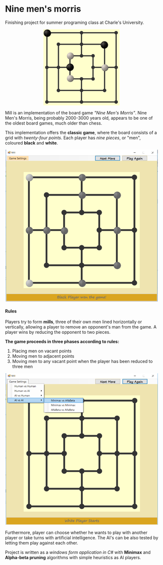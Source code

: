 # Nine men's morris
 Finishing project for summer programing class at Charle's University.
 <br>
 <p align="center">
 <img src="https://github.com/sauermar/Nine-men-s-morris/blob/master/screens/logo.png" style="hight:auto; width:50%; display:block; margin-left:auto; margin-right:auto;">
 </p>
 
Mill is an implementation of the board game *"Nine Men's Morris"*. Nine Men's Morris, being probably 2000-3000 years old, appears to be one of the oldest board games, much older than chess.

This implementation offers the **classic game**, where the board consists of a grid with *twenty-four points*. Each player has *nine pieces*, or "men", coloured **black** and **white**.
<p align="center">
 <img src="https://github.com/sauermar/Nine-men-s-morris/blob/master/screens/blackwon.png" hight="auto" width="500px">
</p>

#### Rules
Players try to form **mills**, three of their own men lined horizontally or vertically, allowing a player to remove an opponent's man from the game. A player wins by reducing the opponent to two pieces.

**The game proceeds in three phases according to rules:**
1.	Placing men on vacant points
2.	Moving men to adjacent points
3.	Moving men to any vacant point when the player has been reduced to three men
<p align="center">
 <img src="https://github.com/sauermar/Nine-men-s-morris/blob/master/screens/settings.png" hight="auto" width="500px">
</p>

Furthermore, player can choose whether he wants to play with another player or take turns with artificial intelligence. The AI's can be also tested by letting them play against each other.

Project is written as a *windows form application in C#* with **Minimax** and **Alpha-beta pruning** algorithms with simple heuristics as AI players.

